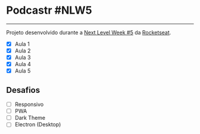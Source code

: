 # Podcastr #NLW5

----------
Projeto desenvolvido durante a [Next Level Week #5](https://nextlevelweek.com/) da [Rocketseat](https://rocketseat.com.br).

- [x] Aula 1
- [x] Aula 2
- [x] Aula 3
- [x] Aula 4
- [x] Aula 5

## Desafios

- [ ] Responsivo
- [ ] PWA
- [ ] Dark Theme
- [ ] Electron (Desktop)
